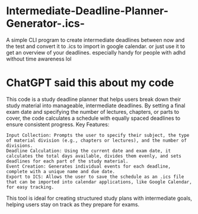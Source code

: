# Intermediate-Deadline-Planner-Generator-.ics-
A simple CLI program to create intermediate deadlines between now and the test and convert it to .ics to import in google calendar. or just use it to get an overview of your deadlines. especially handy for people with adhd without time awareness lol

# ChatGPT said this about my code
This code is a study deadline planner that helps users break down their study material into manageable, intermediate deadlines. By setting a final exam date and specifying the number of lectures, chapters, or parts to cover, the code calculates a schedule with equally spaced deadlines to ensure consistent progress.
Key Features:

    Input Collection: Prompts the user to specify their subject, the type of material division (e.g., chapters or lectures), and the number of divisions.
    Deadline Calculation: Using the current date and exam date, it calculates the total days available, divides them evenly, and sets deadlines for each part of the study material.
    Event Creation: Generates individual events for each deadline, complete with a unique name and due date.
    Export to ICS: Allows the user to save the schedule as an .ics file that can be imported into calendar applications, like Google Calendar, for easy tracking.

This tool is ideal for creating structured study plans with intermediate goals, helping users stay on track as they prepare for exams.
